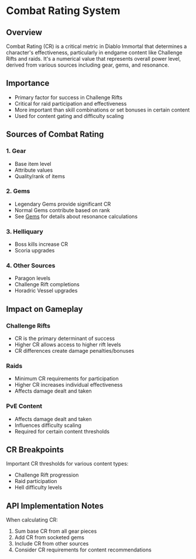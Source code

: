 # Combat Rating System

## Overview

Combat Rating (CR) is a critical metric in Diablo Immortal that determines a character's effectiveness, particularly in endgame content like Challenge Rifts and raids. It's a numerical value that represents overall power level, derived from various sources including gear, gems, and resonance.

## Importance

- Primary factor for success in Challenge Rifts
- Critical for raid participation and effectiveness
- More important than skill combinations or set bonuses in certain content
- Used for content gating and difficulty scaling

## Sources of Combat Rating

### 1. Gear

- Base item level
- Attribute values
- Quality/rank of items

### 2. Gems

- Legendary Gems provide significant CR
- Normal Gems contribute based on rank
- See [Gems](gems.md) for details about resonance calculations

### 3. Helliquary

- Boss kills increase CR
- Scoria upgrades

### 4. Other Sources

- Paragon levels
- Challenge Rift completions
- Horadric Vessel upgrades

## Impact on Gameplay

### Challenge Rifts

- CR is the primary determinant of success
- Higher CR allows access to higher rift levels
- CR differences create damage penalties/bonuses

### Raids

- Minimum CR requirements for participation
- Higher CR increases individual effectiveness
- Affects damage dealt and taken

### PvE Content

- Affects damage dealt and taken
- Influences difficulty scaling
- Required for certain content thresholds

## CR Breakpoints

Important CR thresholds for various content types:

- Challenge Rift progression
- Raid participation
- Hell difficulty levels

## API Implementation Notes

When calculating CR:

1. Sum base CR from all gear pieces
2. Add CR from socketed gems
3. Include CR from other sources
4. Consider CR requirements for content recommendations

